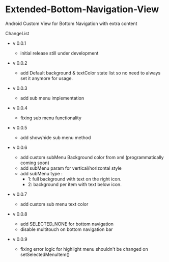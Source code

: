 # Extended-Bottom-Navigation-View
Android Custom View for Bottom Navigation with extra content

ChangeList
- v 0.0.1
  - initial release still under development

- v 0.0.2
  - add Default background & textColor state list so no need to always set it anymore for usage.

- v 0.0.3
  - add sub menu implementation
  
- v 0.0.4
  - fixing sub menu functionality
  
- v 0.0.5
  - add show/hide sub menu method
  
- v 0.0.6
  - add custom subMenu Background color from xml (programmatically coming soon)
  - add subMenu param for vertical/horizontal style
  - add subMenu type :
    - 1: full background with text on the right icon.
    - 2: background per item with text below icon.

- v 0.0.7
  - add custom sub menu text color
  
- v 0.0.8
  - add SELECTED_NONE for bottom navigation
  - disable multitouch on bottom navigation bar
  
- v 0.0.9
  - fixing error logic for highlight menu shouldn't be changed on setSelectedMenuItem()